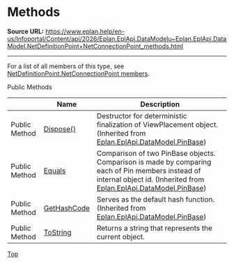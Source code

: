 # Methods

**Source URL:** https://www.eplan.help/en-us/Infoportal/Content/api/2026/Eplan.EplApi.DataModelu~Eplan.EplApi.DataModel.NetDefinitionPoint+NetConnectionPoint_methods.html

---

For a list of all members of this type, see [NetDefinitionPoint.NetConnectionPoint members](Eplan.EplApi.DataModelu~Eplan.EplApi.DataModel.NetDefinitionPoint+NetConnectionPoint_members.html).

Public Methods

|  | Name | Description |
| --- | --- | --- |
| Public Method | [Dispose()](Eplan.EplApi.DataModelu~Eplan.EplApi.DataModel.PinBase~Dispose().html) | Destructor for deterministic finalization of ViewPlacement object. (Inherited from [Eplan.EplApi.DataModel.PinBase](Eplan.EplApi.DataModelu~Eplan.EplApi.DataModel.PinBase.html)) |
| Public Method | [Equals](Eplan.EplApi.DataModelu~Eplan.EplApi.DataModel.PinBase~Equals.html) | Comparison of two PinBase objects. Comparison is made by comparing each of Pin members instead of internal object id. (Inherited from [Eplan.EplApi.DataModel.PinBase](Eplan.EplApi.DataModelu~Eplan.EplApi.DataModel.PinBase.html)) |
| Public Method | [GetHashCode](Eplan.EplApi.DataModelu~Eplan.EplApi.DataModel.PinBase~GetHashCode.html) | Serves as the default hash function. (Inherited from [Eplan.EplApi.DataModel.PinBase](Eplan.EplApi.DataModelu~Eplan.EplApi.DataModel.PinBase.html)) |
| Public Method | [ToString](Eplan.EplApi.DataModelu~Eplan.EplApi.DataModel.NetDefinitionPoint+NetConnectionPoint~ToString.html) | Returns a string that represents the current object. |

[Top](#top)
